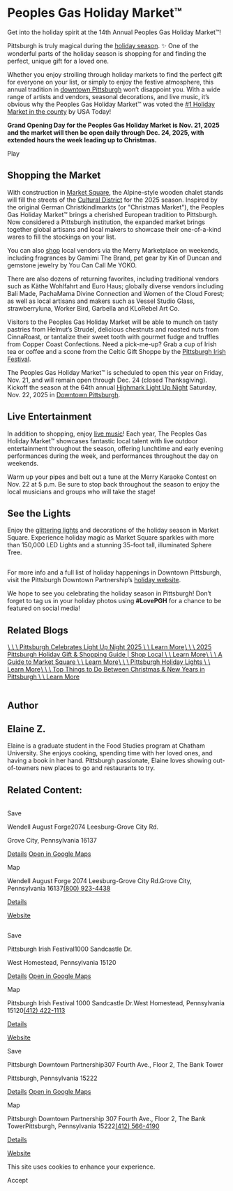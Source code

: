 # Peoples Gas Holiday Market™

Get into the holiday spirit at the 14th Annual Peoples Gas Holiday Market™!

Pittsburgh is truly magical during the [holiday season](https://www.visitpittsburgh.com/events-festivals/holidays/). ✨ One of the wonderful parts of the holiday season is shopping for and finding the perfect, unique gift for a loved one.

Whether you enjoy strolling through holiday markets to find the perfect gift for everyone on your list, or simply to enjoy the festive atmosphere, this annual tradition in [downtown Pittsburgh](https://www.visitpittsburgh.com/neighborhoods/downtown-pittsburgh/) won’t disappoint you. With a wide range of artists and vendors, seasonal decorations, and live music, it’s obvious why the Peoples Gas Holiday Market™ was voted the [#1 Holiday Market in the county](http://www.10best.com/awards/travel/best-holiday-market-2020/) by USA Today!

**Grand Opening Day for the Peoples Gas Holiday Market is Nov. 21, 2025 and the market will then be open daily through Dec. 24, 2025, with extended hours the week leading up to Christmas.**

Play

## Shopping the Market

With construction in [Market Square](https://www.visitpittsburgh.com/blog/a-guide-to-market-square/), the Alpine-style wooden chalet stands will fill the streets of the [Cultural District](https://www.visitpittsburgh.com/blog/pittsburgh-with-a-mix-of-culture-and-flavor/) for the 2025 season. Inspired by the original German Christkindlmarkts (or "Christmas Market"), the Peoples Gas Holiday Market™ brings a cherished European tradition to Pittsburgh. Now considered a Pittsburgh institution, the expanded market brings together global artisans and local makers to showcase their one-of-a-kind wares to fill the stockings on your list.

You can also [shop](https://www.visitpittsburgh.com/things-to-do/shopping/) local vendors via the Merry Marketplace on weekends, including fragrances by Gamimi The Brand, pet gear by Kin of Duncan and gemstone jewelry by You Can Call Me YOKO.

There are also dozens of returning favorites, including traditional vendors such as Käthe Wohlfahrt and Euro Haus; globally diverse vendors including Bali Made, PachaMama Divine Connection and Women of the Cloud Forest; as well as local artisans and makers such as Vessel Studio Glass, strawberryluna, Worker Bird, Garbella and KLoRebel Art Co.

Visitors to the Peoples Gas Holiday Market will be able to munch on tasty pastries from Helmut’s Strudel, delicious chestnuts and roasted nuts from CinnaRoast, or tantalize their sweet tooth with gourmet fudge and truffles from Copper Coast Confections. Need a pick-me-up? Grab a cup of Irish tea or coffee and a scone from the Celtic Gift Shoppe by the [Pittsburgh Irish Festival](https://www.visitpittsburgh.com/directory/pittsburgh-irish-festival/).

The Peoples Gas Holiday Market™ is scheduled to open this year on Friday, Nov. 21, and will remain open through Dec. 24 (closed Thanksgiving). Kickoff the season at the 64th annual [Highmark Light Up Night](https://www.visitpittsburgh.com/blog/pittsburgh-celebrates-light-up-night/) Saturday, Nov. 22, 2025 in [Downtown Pittsburgh](https://www.visitpittsburgh.com/neighborhoods/downtown-pittsburgh/).

## Live Entertainment

In addition to shopping, enjoy [live music](http://downtownpittsburghholidays.com/holiday-market/#entertainment)! Each year, The Peoples Gas Holiday Market™ showcases fantastic local talent with live outdoor entertainment throughout the season, offering lunchtime and early evening performances during the week, and performances throughout the day on weekends.

Warm up your pipes and belt out a tune at the Merry Karaoke Contest on Nov. 22 at 5 p.m. Be sure to stop back throughout the season to enjoy the local musicians and groups who will take the stage!

## See the Lights

Enjoy the [glittering lights](https://www.visitpittsburgh.com/blog/pittsburgh-holiday-lights/) and decorations of the holiday season in Market Square. Experience holiday magic as Market Square sparkles with more than 150,000 LED Lights and a stunning 35-foot tall, illuminated Sphere Tree.

![Large crowd strolls through the Peoples Gas Holiday Market at night. There is a large tree made of red and white lights](data:image/svg+xml;charset=utf-8,%3Csvg%20xmlns%3D%27http%3A%2F%2Fwww.w3.org%2F2000%2Fsvg%27%20width%3D%271%27%20height%3D%271%27%20style%3D%27background%3Atransparent%27%2F%3E)

For more info and a full list of holiday happenings in Downtown Pittsburgh, visit the Pittsburgh Downtown Partnership’s [holiday website](https://downtownpittsburghholidays.com/holiday-market/#fulltime).

We hope to see you celebrating the holiday season in Pittsburgh! Don’t forget to tag us in your holiday photos using **#LovePGH** for a chance to be featured on social media!

## Related Blogs

[![People skate around an illuminated Christmas tree in downtown Pittsburgh.](data:image/svg+xml;charset=utf-8,%3Csvg%20xmlns%3D%27http%3A%2F%2Fwww.w3.org%2F2000%2Fsvg%27%20width%3D%271%27%20height%3D%271%27%20style%3D%27background%3Atransparent%27%2F%3E)\\
\\
\\
Pittsburgh Celebrates Light Up Night 2025 \\
\\
Learn More](https://www.visitpittsburgh.com/blog/pittsburgh-celebrates-light-up-night/)[![a metal "412" ornament hanging on a tree](data:image/svg+xml;charset=utf-8,%3Csvg%20xmlns%3D%27http%3A%2F%2Fwww.w3.org%2F2000%2Fsvg%27%20width%3D%271%27%20height%3D%271%27%20style%3D%27background%3Atransparent%27%2F%3E)\\
\\
\\
2025 Pittsburgh Holiday Gift & Shopping Guide \| Shop Local \\
\\
Learn More](https://www.visitpittsburgh.com/blog/pittsburgh-holiday-gift-guide/)[![](data:image/svg+xml;charset=utf-8,%3Csvg%20xmlns%3D%27http%3A%2F%2Fwww.w3.org%2F2000%2Fsvg%27%20width%3D%271%27%20height%3D%271%27%20style%3D%27background%3Atransparent%27%2F%3E)\\
\\
\\
A Guide to Market Square \\
\\
Learn More](https://www.visitpittsburgh.com/blog/a-guide-to-market-square/)[![The Phipps’ Holiday Magic! Winter Flower Show and Light Garden glow with multicolored displays.](data:image/svg+xml;charset=utf-8,%3Csvg%20xmlns%3D%27http%3A%2F%2Fwww.w3.org%2F2000%2Fsvg%27%20width%3D%271%27%20height%3D%271%27%20style%3D%27background%3Atransparent%27%2F%3E)\\
\\
\\
Pittsburgh Holiday Lights \\
\\
Learn More](https://www.visitpittsburgh.com/blog/pittsburgh-holiday-lights/)[![Sunlight breaking through the trees and warming the snow-covered grounds at West End Overlook.](data:image/svg+xml;charset=utf-8,%3Csvg%20xmlns%3D%27http%3A%2F%2Fwww.w3.org%2F2000%2Fsvg%27%20width%3D%271%27%20height%3D%271%27%20style%3D%27background%3Atransparent%27%2F%3E)\\
\\
\\
Top Things to Do Between Christmas & New Years in Pittsburgh \\
\\
Learn More](https://www.visitpittsburgh.com/blog/things-to-do-between-christmas-new-years/)

![Elaine Z.](data:image/svg+xml;charset=utf-8,%3Csvg%20xmlns%3D%27http%3A%2F%2Fwww.w3.org%2F2000%2Fsvg%27%20width%3D%271%27%20height%3D%271%27%20style%3D%27background%3Atransparent%27%2F%3E)

## Author

## Elaine Z.

Elaine is a graduate student in the Food Studies program at Chatham University. She enjoys cooking, spending time with her loved ones, and having a book in her hand. Pittsburgh passionate, Elaine loves showing out-of-towners new places to go and restaurants to try.

## Related Content:

[![](data:image/svg+xml;charset=utf-8,%3Csvg%20xmlns%3D%27http%3A%2F%2Fwww.w3.org%2F2000%2Fsvg%27%20width%3D%271%27%20height%3D%271%27%20style%3D%27background%3Atransparent%27%2F%3E)](https://www.visitpittsburgh.com/directory/wendell-august-forge/)

Save

Wendell August Forge2074 Leesburg-Grove City Rd.

Grove City, Pennsylvania 16137

[Details](https://www.visitpittsburgh.com/directory/wendell-august-forge/) [Open in Google Maps](http://maps.google.com/?q=2074%20Leesburg-Grove%20City%20Rd.%0AGrove%20City%2C%20Pennsylvania%2016137%0A)

Map

Wendell August Forge
2074 Leesburg-Grove City Rd.Grove City, Pennsylvania 16137[(800) 923-4438](tel:+1-800-923-4438)

[Details](https://www.visitpittsburgh.com/directory/wendell-august-forge/)

[Website](http://www.wendellaugust.com/)

[![](data:image/svg+xml;charset=utf-8,%3Csvg%20xmlns%3D%27http%3A%2F%2Fwww.w3.org%2F2000%2Fsvg%27%20width%3D%271%27%20height%3D%271%27%20style%3D%27background%3Atransparent%27%2F%3E)](https://www.visitpittsburgh.com/directory/pittsburgh-irish-festival/)

Save

Pittsburgh Irish Festival1000 Sandcastle Dr.

West Homestead, Pennsylvania 15120

[Details](https://www.visitpittsburgh.com/directory/pittsburgh-irish-festival/) [Open in Google Maps](http://maps.google.com/?q=1000%20Sandcastle%20Dr.%0AWest%20Homestead%2C%20Pennsylvania%2015120%0A)

Map

Pittsburgh Irish Festival
1000 Sandcastle Dr.West Homestead, Pennsylvania 15120[(412) 422-1113](tel:+1-412-422-1113)

[Details](https://www.visitpittsburgh.com/directory/pittsburgh-irish-festival/)

[Website](http://www.pghirishfest.org/)

Save

Pittsburgh Downtown Partnership307 Fourth Ave., Floor 2, The Bank Tower

Pittsburgh, Pennsylvania 15222

[Details](https://www.visitpittsburgh.com/directory/pittsburgh-downtown-partnership/) [Open in Google Maps](http://maps.google.com/?q=307%20Fourth%20Ave.%2C%20Floor%202%2C%20The%20Bank%20Tower%0APittsburgh%2C%20Pennsylvania%2015222%0A)

Map

Pittsburgh Downtown Partnership
307 Fourth Ave., Floor 2, The Bank TowerPittsburgh, Pennsylvania 15222[(412) 566-4190](tel:+1-412-566-4190)

[Details](https://www.visitpittsburgh.com/directory/pittsburgh-downtown-partnership/)

[Website](http://www.downtownpittsburgh.com/)

This site uses cookies to enhance your experience.



Accept
